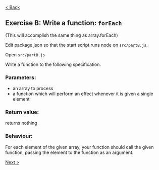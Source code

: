 [< Back](./README.md)

## Exercise B: Write a function: `forEach`

(This will accomplish the same thing as array.forEach)

Edit package.json so that the start script runs node on `src/partB.js`.

Open `src/partB.js`

Write a function to the following specification.

### Parameters:

- an array to process
- a function which will perform an effect whenever it is given a single element

### Return value:

returns nothing

### Behaviour:

For each element of the given array, your function should call the given function, passing the element to the function as an argument.

[Next >](./README-C.md)
